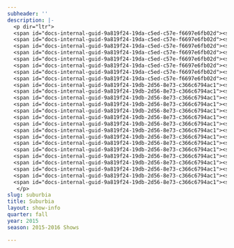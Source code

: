 ```yaml
---
subheader: ''
description: |-
  <p dir="ltr">
  <span id="docs-internal-guid-9a819f24-19da-c5ed-c57e-f6697e6fb02d"><span><strong>Ty Easley </strong>(Tim)</span><span> is beginning his fourth-year at the University of Chicago as a Math and Physics double major in the College. He is the current Administrative Director of UChicago's Commedia dell'Arte troupe Attori Senza Paura and served as their Artistic Director the previous year. He has also been involved in a number of UT/TAPS productions in a number of roles, mostly sound and music (</span><span><em>Henry V,</em> <em>Cabaret</em></span><span>). Last winter, he had the pleasure of puppeteering the Demon Cat in FlipFlap Productions' show </span><span><em>The Temp</em> </span><span>and playing the King Bee in Le Vorris and Vox's </span><em><span>Winter's Thaw</span></em><span>.</span></span></p> <p dir="ltr">
  <span id="docs-internal-guid-9a819f24-19da-c5ed-c57e-f6697e6fb02d"><span><strong>Jeremy Rodriguez</strong> (Buff) </span><span>is a fourth-year in the College majoring in Economics and minoring in Cinema and Media Studies.  He has appeared in previous University Theater productions including </span><em><span>Macbeth</span></em><span> (Macbeth) and </span><em><span>Fool for Love</span></em><span> (Eddie). As well as </span><span><em>The Tempest</em> </span><span>(Caliban) with Two Brothers Productions.</span></span></p><p dir="ltr">
  <span id="docs-internal-guid-9a819f24-19da-c5ed-c57e-f6697e6fb02d"><span><strong>Alex Hearn</strong> (Jeff)</span><span> is a second-year in the College studying Public Policy and TAPS. He has previously acted as Nagg in </span><em><span>Endgame</span></em><span> and Steve in </span><span><em>A Streetcar Named Desire</em> </span><span>(Fall 2014). Last spring, he directed </span><em><span>Rumors</span></em><span> by Neil Simon. He is also the secretary of UT Committee and performs as Pulcinella in UChicago Commedia. </span></span></p><p dir="ltr">
  <span id="docs-internal-guid-9a819f24-19da-c5ed-c57e-f6697e6fb02d"><span><strong>Kaiser Ahmed</strong> (Nazeer) </span><span>is a Chicago based actor &amp; director. Previously seen on stage last season in Jackalope Theatre's production of </span><em><span>Lunacy</span></em><span><em>!</em> &amp; Rasaka Theatre's </span><em><span>Nice Indian Boy</span></em><span>, you can see Kaiser next as Medvedenko in </span><em><span>The Seagull </span></em><span>at The Artistic Home Theatre coming this spring. Graduating from Columbia College Chicago's Theatre Directing program in 2008, Kaiser has also held positions as Founding Artistic Director of Jackalope, current Associate Artistic Director of Jackalope and Ensemble Member of The Artistic Home. Kaiser is a 2015-16 Eugene O'Neill National Directors Fellowship Finalist. You can currently see his directing work in </span><em><span>Washer/Dryer</span></em><span> for Rasaka Theatre playing at Victory Gardens through Oct. 11th, and then in </span><span><em>The Raid</em> </span><span>for Jackalope Theatre playing Nov. 4th - Dec. 12th. </span></span></p> <p dir="ltr">
  <span id="docs-internal-guid-9a819f24-19da-c5ed-c57e-f6697e6fb02d"><span><strong>Arya Daire</strong> (Pakeeza) </span><span> received her B.S. in Radio/TV/Film and English Literature at Northwestern University.  TV credits include </span><em><span>A Christmas Carol</span><span> - </span><span>The Concert</span></em><span> and  </span><em><span>Chicago Fire</span></em><span>.  Chicago theater credits include </span><span><em>Inana</em> </span><span>with TimeLine Theatre, </span><span><em>Samsara</em> </span><span>with Victory Gardens Theatre, </span><em><span>Principal Principle </span></em><span>with Stage Left Theatre, </span><em><span>Rudolph the Red-Nosed Reindeer: The Musical</span></em><span><em> </em>with Emerald City Theatre,</span><span> <em>Much Ado About Nothing</em> </span><span>with Rasaka Theatre, </span><span><em>Disconnect</em> </span><span>with Victory Gardens Theatre and </span><span><em>The 25th Annual Putnam County Spelling Bee</em> </span><span>with the Beverly Arts Center.  Arya is represented by Stewart Talent.</span></span></p><p dir="ltr">
  <span id="docs-internal-guid-9a819f24-19da-c5ed-c57e-f6697e6fb02d"><span><strong>Emma Maltby </strong>(Bee-Bee) </span><span>is a second-year potential TAPS and English double major. With UT, she has performed in </span><em><span>Rumors</span></em><span><em> </em>(Chris Gorman), </span><em><span>Macbeth</span></em><span> (Lady Macduff), and a workshop of </span><span>Selections from <em>Angels in America</em> </span><span>(Harper Pitt) as well as several Theater [24] festivals. She currently serves as a member of UT's Student Committee. </span></span></p><p dir="ltr">
  <span id="docs-internal-guid-9a819f24-19da-c5ed-c57e-f6697e6fb02d"><span><strong>Sophie Kennedy</strong> (Sooze) </span><span>is a fourth-year TAPS and Political Science major. A writer and performer, she has acted in many UT, TAPS, and Dean's Men shows. She currently serves as Pubicity Manager on TAPS Admin Student Staff.</span></span></p> <p dir="ltr">
  <span id="docs-internal-guid-9a819f24-19da-c5ed-c57e-f6697e6fb02d"><span><strong>Gabriel Garey Levine </strong>(Pony/Original Music) </span><span>is a third-year studying Fundamentals and Computational Neuroscience. Previous UT Credits: </span><span> <em>Love's Labours Lost</em>, <em>Cowboy Mouth</em>,<em> Endgame</em>, <em>Godspell</em>, <em>Hamletmachine</em></span><span>, Theater [24], and New Work Week. Other credits include </span><span><em>The Heart's Impatience</em> </span><span>(Shuffle Foot Theatre), </span><span>T<em>hrough the Window</em>, <em>Diary of a Madman</em>, </span><span>and</span><span> <em>Red</em></span><span>. Gabriel serves as a member of UT Student Committee.</span></span></p><p><span id="docs-internal-guid-9a819f24-19da-c5ed-c57e-f6697e6fb02d"><span><strong>Elisabeth Del Toro</strong> (Erica)</span><span> is a fourth-year TAPS major. She has acted for University Theater in </span><span><em>This Is How It Goes</em>, <em>Closer</em>, <em>Cabaret</em>, <em>Godspell</em>, <em>Grey Gardens</em>, <em>House of Yes</em>, Drowsy <em>Chaperone</em>, add <em>ALICES</em></span><span>, run crew for </span><em><span>Henry VI</span></em><span>, assistant sound design with </span><em><span>Glass Menagerie</span></em><span>, and did the .gif design for </span><em><span>Hamlion</span></em><span>, and directed a Commedia dell’Arte musical </span><em><span>Cherry Poppins</span></em><span>. Elisabeth is also a curator of the Theater[24] Festival and Chair of the University Theater Committee.</span></span></p><p dir="ltr">
  <span id="docs-internal-guid-9a819f24-19db-2d56-8e73-c366c6794ac1"><span><strong>Shade Murray</strong> </span><span>(Director) </span><span>is a lecturer in the TAPS program at University of Chicago. Professional directing credits include the upcoming world premieres of Brett Neveu's </span><span><em>Pilgrim's Progress</em> </span><span>and Ike Holter's </span><span>Sender</span><span>, both at A Red Orchid Theater, where he is an ensemble member.  Also at A Red Orchid:</span><span> <em>Accidentally Like a Martyr</em>,<em> Mud Blue Sky,</em> <em>Trevor,</em> <em>The Aliens</em>, <em>The Butcher of Baraboo</em>, <em>Abigail's Party</em> </span><span>and</span><span> <em>Kimberly Akimbo</em></span><span>. Other Chicago directing credits include productions at Steppenwolf Theater Company, Writers' Theatre, Victory Gardens, Second City, Steep Theater, Next Theater, Wildclaw Theater, Strawdog Theatre, Cole Theater, Roadworks Productions, and others.</span></span></p><p dir="ltr">
  <span id="docs-internal-guid-9a819f24-19db-2d56-8e73-c366c6794ac1"><span><strong>Julia Santha</strong> (Assistant Director) </span><span>is a fourth-year majoring in Law, Letters and Society and Theater and Performance Studies. Previously, she has directed Samuel Beckett's </span><em><span>Endgame</span></em><span>, Sam Shepard's </span><em><span>Fool for Love</span></em><span>, and a scene from David Mamet's </span><em><span>Boston Marriage</span></em><span>.</span></span></p> <p dir="ltr">
  <span id="docs-internal-guid-9a819f24-19db-2d56-8e73-c366c6794ac1"><span><strong>Laura Ashlock</strong> (Production Manager) </span><span>has been Stage Managing and Production Managing professionally for the past 10 years. She comes to University Theatre from Emerald City Theatre Company, where she served as Production Manager, overseeing all of the mainstage and touring productions. Laura has also worked at Steppenwolf Theatre Company as the Production Management Apprentice and at Chicago Shakespeare Theatre as the Production Management Intern. Her Stage Management Highlights include roles as the Resident Stage Manager at the Dorset Theater Festival in Vermont and Stage Manager for the Human Festival in Chicago, as well as work for numerous new plays and world premieres. Laura holds a BFA in Stage Management from The Theatre School - DePaul University.</span></span></p> <p dir="ltr">
  <span id="docs-internal-guid-9a819f24-19db-2d56-8e73-c366c6794ac1"><span><strong>Claire Haupt</strong> (Assistant Production Manager) </span><span>is a third-year Theatre and Performance Studies major in the college. She has studied with and under peer, university, and professional production managers and looks forward to a career in arts management. She has past experience in acting, stage management, and scenic building. Currently, Claire is a proud production manager in University Theatre. </span></span></p><p dir="ltr">
  <span id="docs-internal-guid-9a819f24-19db-2d56-8e73-c366c6794ac1"><span><strong>Natalie Wagner</strong> (Stage Manager) </span><span>is a third-year student majoring in Law, Letters, and Society. Her UT stage management credits include </span><span><em>Endgame</em>, <em>The Effect of Gamma Rays on Man-in-the-Moon Marigolds</em></span><span>, and four mainstage shows as ASM. She serves as UT Committee's Treasurer and as a Curator for the quarterly Theater[24] festival. Additionally, she has worked on multiple summer theater festivals in NYC, including two New York Musical Theatre Festival productions: </span><em><span>Spot on the Wall</span></em><span> (PA) and the concert </span><span><em>Beyond Words</em> </span><span>(SM).</span></span></p><p dir="ltr">
  <span id="docs-internal-guid-9a819f24-19db-2d56-8e73-c366c6794ac1"><span><strong>Alice Sheehan</strong> (Assistant Stage Manager) </span><span>is a second-year student double majoring in NELC and TAPS. She has worked in both lighting design and stage management. Her credits include </span><em><span>Endgame</span></em><span> (ALD), </span><em><span>Amadeus</span></em><span> (LD), </span><em><span>Love's Labour's Lost </span></em><span>(ME), and </span><span><em>This Is How It Goes</em> </span><span>(Assistant Floor Manager). </span></span></p><p dir="ltr">
  <span id="docs-internal-guid-9a819f24-19db-2d56-8e73-c366c6794ac1"><span><strong>Ryan Bourque</strong> (Fight Choreography) </span><span>most recently acted in and designed fights for The Hypocrites’ twelve-hour Greek adaptation </span><em><span>All Our Tragic</span></em><span>, and designed a 13 minute fight for Chuck Mee's world premiere of </span><span><em>The Glory of The World</em>,</span><span> at the 2015 Humana Festival. He has acted in </span><em><span>Cyrano De Bergerac </span></em><span>(Chicago Shakespeare Theater), </span><span><em>The Mikado</em>, <em>Sophocles: Seven Sicknesses</em>, <em>Woyzeck</em>, <em>The Pirates of Penzance</em>, </span><span>(The Hypocrites), </span><em><span>The Earl</span></em><span> (The Inconvenience), </span><em><span>Cherrywood</span></em><span><em> </em>(Mary Arrchie), and </span><span><em>Chicago PD</em>. </span><span>He has choreographed fights for<em> </em></span><span><em>Death and the Maiden,</em> <em>Appropriate</em>, <em>Oedipus El Rey</em>,</span><span> (Victory Gardens), </span><span><em>The Lord of the Flies</em>,<em> Leveling Up</em>, <em>Marie Antoinette</em>, <em>The Book Thief</em> </span><span>(Steppenwolf Theatre Company), </span><span><em>Hit The Wall,</em> <em>The Earl</em>, </span><span>(The Inconvenience), </span><span><em>All Our Tragic</em>, <em>Coriolanus</em>, <em>Romeo Juliet</em>, <em>Sophocles: Seven Sicknesses</em>, <em>Woyzeck</em> </span><span>(The Hypocrites), and </span><em><span>Exit Strategy</span></em><span> (Jackalope). He is a 2015 Equity Jeff Awards nominee for </span><span><em>All Our Tragic</em>,</span><span> and a 2013 Jeff Award winner for his fights in </span><em><span>Coriolanus</span></em><span>. As a freelance photographer, he captures Dance, Theatre, and Music, and he is a company member to The Inconvenience, and The Hypocrites. </span></span></p><p dir="ltr">
  <span id="docs-internal-guid-9a819f24-19db-2d56-8e73-c366c6794ac1"><span><strong>Dan Stratton</strong> (Scenic Designer) </span><span>studied Art at the University of Michigan and received his MFA from Northwestern University. He teaches stage design at Columbia College, and North Central College. He is an artistic associate with Steep Theatre, and resident scenic designer at Silk Road Rising. Design credits include </span><span>Balm in Gilead</span><span> - Griffin Theatre, </span><em><span>A Kid Like Jake</span></em><span> - About Face Theatre, </span><em><span>Othello</span></em><span><em> </em>-The Gift Theatre, </span><em><span>The Tennessee Williams Project</span></em><span> - The Hypocrites; </span><em><span>Paulus</span></em><span> - Silk Road Rising; </span><span>Motortown</span><span> - Steep Theatre; </span><span>The Beautiful Dark</span><span> - RedTwist Theatre;</span><span> Invasion!</span><span> - Silk Road Rising; </span><span><em>Fallow</em> </span><span>- Steep Theatre; </span><em><span>The Knowledge</span></em><span> - Steep; </span><em><span>The Lake Effect</span></em><span> - Silk Road Rising; </span><em><span>The Aliens</span></em><span> - A Red Orchid Theatre; </span><span><em>Moment</em> </span><span>- Steep; </span><span>Festen</span><span> - Steep; </span><em><span>Posh</span></em><span> - Fool's Fury; </span><em><span>Respiced: a Silk Road Cabaret</span></em><span> - Silk Road Rising; </span><em><span>Love and Money</span></em><span><em> </em>- Steep; </span><span>Lakeboat</span><span> -  Steep; </span><em><span>As You Like It </span></em><span><em>- Two Pence Shakespeare</em>;</span><span> <em>Peter Pan: A Play</em> </span><span>- LookingGlass Theatre; </span><span><em>Suicide Inc.</em> </span><span>- Gift Theatre Company; </span><em><span>Abigail's Party</span></em><span> - A Red Orchid Theatre;<em> </em></span><span><em>Kill the Old Torture their Young</em> </span><span>- Steep; and </span><em><span>R.U.R.</span></em><span> - Strawdog Theatre Company.  </span></span></p><p dir="ltr">
  <span id="docs-internal-guid-9a819f24-19db-2d56-8e73-c366c6794ac1"><span><strong>Ben Carcello</strong> (Technical Director) </span><span>worked for two years as Technical Director at Presbyterian College. He has also worked as a carpenter for Lookingglass Theatre Company and Chicago Shakespeare Theater. He holds a bachelor’s degree in Theatre Design and Production from Illinois State University.</span></span></p><p dir="ltr">
  <span id="docs-internal-guid-9a819f24-19db-2d56-8e73-c366c6794ac1"><span><strong>Jenny Pinson</strong> (Properties Manager) </span><span>has been a freelance Properties Designer in Chicago since 2006, when she graduated from The Theatre School of DePaul University with her BFA in Theatre Technology.  She has had the opportunity to work with a variety of theatre companies in the Chicagoland area including Theater Wit, Redtwist Theatre, Oakton Community College, Route 66 Theatre Company, TUTA, Drury Lane Oakbrook, and Emerald City Theatre Company, among others.</span></span></p><p dir="ltr">
  <span id="docs-internal-guid-9a819f24-19db-2d56-8e73-c366c6794ac1"><span><strong>Mike Durst</strong> (Lighting Design)</span><span> is an A Red Orchid ensemble member where his designs include </span><span><em>Simpatico</em>, <em>The Opponent</em>, </span><span>and</span><span> <em>Sky</em></span><span>. Off-Broadway credits include: </span><em><span>Extinction</span></em><span> (Cherry Lane); </span><em><span>Secrets of the Trade</span></em><span> (Primary Stages); </span><em><span>The Opponent</span></em><span> (59e59). National Tours: </span><span><em>‘It’s Always Sunny in Philadelphia’</em>, <em>The Nightman Cometh</em>. <em>Buyer&amp;Cellar </em></span><span>(Associate Designer). Other designs include </span><em><span>Come Back, Little Sheba</span></em><span> (The Huntington. Boston), </span><em><span>Mr. Burns</span></em><span><em> </em>(Theater Wit), </span><em><span>Our Class </span></em><span>(Jeff Nomination)</span><span>, <em>Both Your Houses</em></span><span><em> </em>(Remy Bumppo), </span><span><em>Still Alice</em>, <em>The Great Fire </em></span><span>(Lookingglass Theatre); Mike also serves as a lighting consultant for theatrical renovations including the Gray Center at University of Chicago and Circle Theater in Los Angeles. Mike has received Chicago’s Jeff Award (Equity Wing), Los Angeles Ovation Award, and San Diego’s Craig Noel Award. </span></span></p><p dir="ltr">
  <span id="docs-internal-guid-9a819f24-19db-2d56-8e73-c366c6794ac1"><span><strong>Bennett Foley </strong>(Light Board Operator/ Assistant Lighting Designer) </span><span>is a </span><span>second-year Computer Science major in the college who has worked on three UT shows in the past: </span><em><span>Macbeth</span></em><span> as Light Board Operator, </span><em><span>Fifth Planet</span></em><span> as Assistant Stage Manager, and </span><em><span>Love's Labour's Lost</span></em><span> as Stage Manager. </span></span></p><p dir="ltr">
  <span id="docs-internal-guid-9a819f24-19db-2d56-8e73-c366c6794ac1"><span><strong>Jessica Doyle</strong> (Master Electrician) </span><span>is a freelance lighting designer, assistant, and master electrician who's been located in Chicago for about a year now. She graduated from Michigan State University in 2013 with a BFA in Theatre Design &amp; Production, concentrating in lighting design. Her design work can be most frequently seen at Mudlark Theatre Company, a children's theater in Evanston. This summer Jessica completed the lighting design internship at Williamstown Theatre Festival in Massachusetts. </span></span></p><p dir="ltr">
  <span id="docs-internal-guid-9a819f24-19db-2d56-8e73-c366c6794ac1"><span><strong>Christine Pascual </strong>(Costume Designer)</span><span> is a freelance costume designer based in Chicago.  Most recently she designed the world premiere of</span><span> <em>Feathers and Teeth</em></span><span>, the workshop productions of </span><span><em>Feathers and Teeth</em>, <em>Carlyle</em>, </span><span>and </span><span><em>The Magic Play</em> </span><span>for New Stages 2014, New Stage 2012 and New Stage 2013, </span><em><span>The Happiest Song Plays Last</span></em><span> for the Goodman Theatre.  Other Goodman credits include </span><span><em>Fish Men</em>; <em>El Nogalar; Massacre</em> <em>(Sing to Your Children) </em></span><span>(co-production with Teatro Vista); Congo Square Theatre Company’s</span><span> <em>Black Nativity</em> </span><span>and Joe Turner’s </span><em><span>Come and Gone</span></em><span><em> </em>(co-production with Congo Square Theatre Company). Recent credits include </span><em><span>The Island</span></em><span> at American Players Theatre,  </span><em><span>The Projects</span></em><span> and </span><em><span>The Royale</span></em><span> at American Theater Company,</span><span>Tamer of Horses, <em> A View from the Bridge</em>, <em>Between You, Me </em></span><em><span>and</span></em><span><em> the Lampshade</em> </span><span>at Teatro Vista. Other Chicago credits include </span><span><em>Disconnect</em>, <em>The Elaborate Entrance of Chad Deity</em>, <em>Relatively Close</em>, <em>The Romance of Magno Rubio</em>, <em>Hambone,</em> <em>Blackbird </em></span><em><span>and </span></em><span><em>We are Proud to Present...</em>, </span><span>at Victory Gardens Theater; </span><em><span>Bud, Not Buddy</span></em><span> at Chicago Children’s Theatre; </span><span><em>Trevor</em>, <em>Simpatico and Megacosm</em> </span><span>at A Red Orchid Theatre; </span><em><span>Tigers Be Still</span></em><span><em> </em>at Theatre Wit;  </span><span><em>Sizwe Banzi is Dead</em>, The Piano Lesson, <em>The First Breeze of Summer</em></span><em><span> and </span></em><span><em>Flyin’ West</em> </span><span>at Court Theatre; </span><em><span>Our Lady of the Underpass</span></em><span> at 16th Street Theater and Teatro Vista; <em>T</em></span><span><em>he House on Mango Street</em> </span><span>at Steppenwolf Theatre Company; </span><span><em>Welcome to Arroyo’s</em>, <em>It’s a Wonderful Life</em>, <em>True West</em>, <em>Topdog/Underdog</em>, T<em>he People’s Temple</em></span><span> and </span><span><em>Living Out</em> </span><span>at American Theater Company; </span><span><em>Sanctified</em>, <em>St. James Infirmary</em>, <em>Seven Guitars</em>, <em>Elmina’s Kitchen</em>, <em>From the Mississippi Delta</em></span><span> and </span><em><span>A Soldier’s Play </span></em><span>at Congo Square Theatre Company; </span><span><strong>Ten Cent Night</strong> </span><span>at Chicago Dramatists and <em>Elliot, </em></span><em><span>a Soldier’s Fugue</span></em><span><em> </em>with Rivendell Theatre Ensemble and Teatro Vista at Steppenwolf Theatre Company. Regional credits include </span><span>T<em>he Island</em></span><span><em> </em>at American Players Theatre, </span><em><span>Fences</span></em><span> at Virginia Stage, and Joe Turners' </span><em><span>Come and Gone</span></em><span> at Centerstage,  Her off-Broadway credits include </span><span>T<em>he Elaborate Entrance of Chad Deity</em> </span><span>at Second Stage Theatre. Ms. Pascual was a 2010 Henry Hewes Design Award nominee and an exhibitor at the 2011 Prague Quadrennial and the 2012 United States Institute for Theatre Technology conference.</span></span></p> <p dir="ltr">
  <span id="docs-internal-guid-9a819f24-19db-2d56-8e73-c366c6794ac1"><span><strong>Joe Court</strong> (Sound Designer)</span><span> is a sound designer based out of Chicago since 2006. He is a company member with Mary-Arrchie Theatre Company. He has designed more than 90 shows since moving to Chicago with many different theater companies including: Mary-Arrchie, A Red Orchid, The Inconvenience, Theater Wit, Raven, TUTA, Haven, Emerald City,  Seanachai, Theatre Seven, Backstage, Boho, Lifeline, Pine Box, The Gift, University of Chicago, 59E59 (Off-Broadway, NYC), Clarence Brown Theatre (Knoxville, TN.), Great Lakers Theatre (Cleveland, OH),  Virginia Stage Company (Norfolk, VA), Actors Theatre of Indiana, and the Idaho, Lake Tahoe, and Illinois Shakespeare Festivals. From 2008 until 2012 Joe served as sound engineer for the Chicago production of the Tony Award-winning musical </span><span><em>Million Dollar Quarte</em>t</span><span>. He received a Joseph Jefferson Award nomination in 2009 for his design for </span><em><span>The Unseen</span></em><span> with A Red Orchid Theatre. He is a member of U.S.A. 829.</span></span></p><p dir="ltr">
  <span id="docs-internal-guid-9a819f24-19db-2d56-8e73-c366c6794ac1"><span><strong>Stephanie Slaven-Ruffing</strong> (Sound Board Operator)</span><span> is a second-year in the College majoring in Anthropology. She has previously worked on sound design for </span><em><span>The Effect of Gamma Rays on Man-in-the-Moon Marigolds</span></em><span> and SAMSU’S 2015 cultural show </span><em><span>Citylights</span></em><span>. She is currently sound designing UT’s production of </span><em><span>House of Cards</span></em><span> this fall and has also worked on </span><em><span>Closer</span></em><span> and </span><em><span>Fifth Planet</span></em><span>. </span></span></p><p>
   </p>
slug: suburbia
title: Suburbia
layout: show-info
quarter: fall
year: 2015
season: 2015-2016 Shows

---
```

